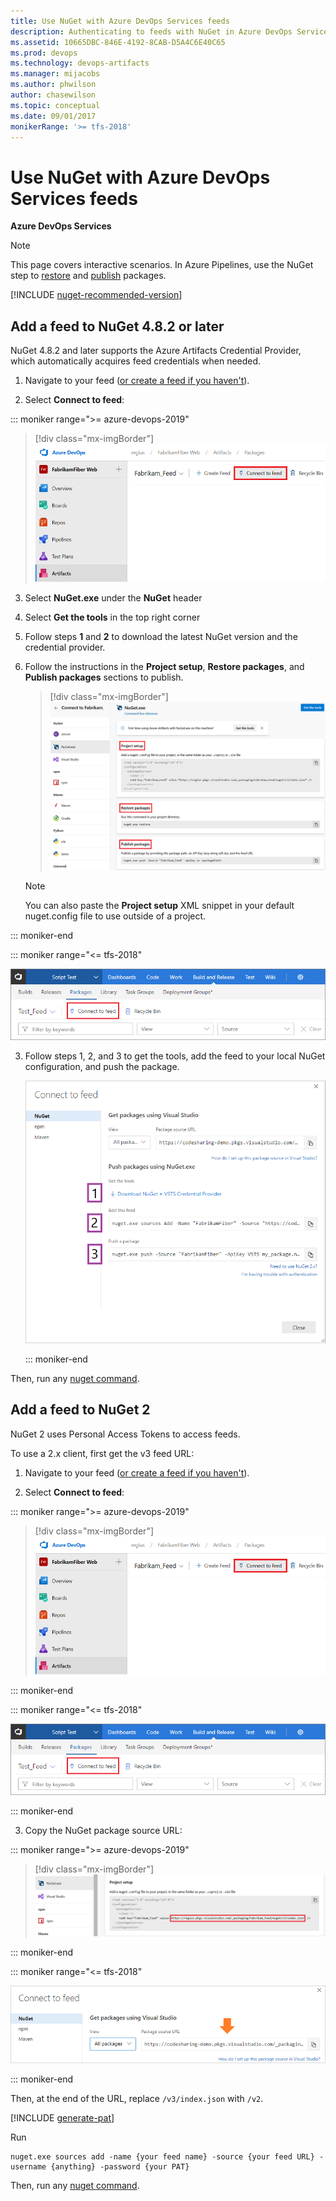 ```yaml
---
title: Use NuGet with Azure DevOps Services feeds
description: Authenticating to feeds with NuGet in Azure DevOps Services
ms.assetid: 10665DBC-846E-4192-8CAB-D5A4C6E40C65
ms.prod: devops
ms.technology: devops-artifacts
ms.manager: mijacobs
ms.author: phwilson
author: chasewilson
ms.topic: conceptual
ms.date: 09/01/2017
monikerRange: '>= tfs-2018'
---
```


# Use NuGet with Azure DevOps Services feeds

**Azure DevOps Services**

> [!NOTE]
> This page covers interactive scenarios. In Azure Pipelines, use the NuGet step to [restore](/azure/devops/pipelines/packages/nuget-restore) and [publish](/azure/devops/pipelines/artifacts/nuget) packages. 

[!INCLUDE [nuget-recommended-version](../_shared/nuget/nuget-recommended-version.md)]

## Add a feed to NuGet 4.8.2 or later
NuGet 4.8.2 and later supports the Azure Artifacts Credential Provider, which automatically acquires feed credentials when needed.

1. Navigate to your feed ([or create a feed if you haven't](../feeds/create-feed.md)). 

2. Select **Connect to feed**:

::: moniker range=">= azure-devops-2019"

   > [!div class="mx-imgBorder"] 
   >![Connect to feed button in the upper-right of the page](../_shared/media/connect-to-feed-azure-devops-newnav.png)
   > 

3. Select **NuGet.exe** under the **NuGet** header

4. Select **Get the tools** in the top right corner

5. Follow steps **1** and **2** to download the latest NuGet version and the credential provider.

6. Follow the instructions in the **Project setup**, **Restore packages**, and **Publish packages** sections to publish.

   > [!div class="mx-imgBorder"] 
   >![NuGet publish instructions in the Connect to feed](../_shared/media/nuget-azure-devops-newnav.png)
   > 

   > [!NOTE]
   > You can also paste the **Project setup** XML snippet in your default nuget.config file to use outside of a project.

::: moniker-end

::: moniker range="<= tfs-2018"

   ![Connect to feed button in the upper-right of the page](../_shared/media/connect-to-feed.png)

3. Follow steps 1, 2, and 3 to get the tools, add the feed to your local NuGet configuration, and push the package.

   ![NuGet publish instructions in the Connect to feed dialog](../_shared/media/nugeturl.png)

   ::: moniker-end

Then, run any [nuget command](/nuget/tools/nuget-exe-cli-reference).

## Add a feed to NuGet 2
NuGet 2 uses Personal Access Tokens to access feeds.

To use a 2.x client, first get the v3 feed URL: 

1. Navigate to your feed ([or create a feed if you haven't](../feeds/create-feed.md)). 

2. Select **Connect to feed**:

::: moniker range=">= azure-devops-2019"
   
   > [!div class="mx-imgBorder"] 
   >![Connect to feed button in the upper-right of the page](../_shared/media/connect-to-feed-azure-devops-newnav.png)
   > 

::: moniker-end

::: moniker range="<= tfs-2018"

   ![Connect to feed button in the upper-right of the page](../_shared/media/connect-to-feed.png)

   ::: moniker-end
   
3. Copy the NuGet package source URL:

::: moniker range=">= azure-devops-2019"

   > [!div class="mx-imgBorder"] 
   >![NuGet Package source URL in the Connect to feed dialog](../_shared/media/nuget-consume-url-azure-devops-newnav.png)
   > 

::: moniker-end

::: moniker range="<= tfs-2018"

   ![NuGet Package source URL in the Connect to feed dialog](../_shared/media/nuget-consume-url.png)

::: moniker-end

Then, at the end of the URL, replace `/v3/index.json` with `/v2`. 

[!INCLUDE [generate-pat](../_shared/generate-pat.md)]

Run 

```no-highlight
nuget.exe sources add -name {your feed name} -source {your feed URL} -username {anything} -password {your PAT}
```

Then, run any [nuget command](/nuget/tools/nuget-exe-cli-reference).
